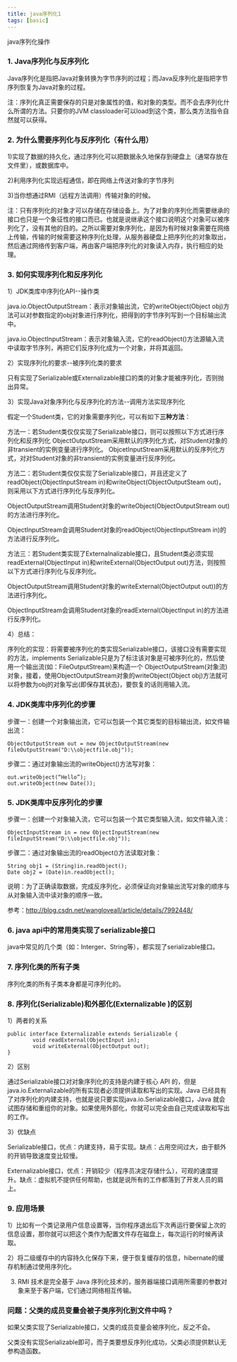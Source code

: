 ```yaml
---
title: java序列化1
tags: [basic]
---
```


java序列化操作

### 1. Java序列化与反序列化
Java序列化是指把Java对象转换为字节序列的过程；而Java反序列化是指把字节序列恢复为Java对象的过程。

注：序列化真正需要保存的只是对象属性的值，和对象的类型。而不会去序列化什么所谓的方法。只要你的JVM classloader可以load到这个类，那么类方法指令自然就可以获得。

### 2. 为什么需要序列化与反序列化（有什么用）
1)实现了数据的持久化，通过序列化可以把数据永久地保存到硬盘上（通常存放在文件里），或数据库中。

2)利用序列化实现远程通信，即在网络上传送对象的字节序列

3)当你想通过RMI（远程方法调用）传输对象的时候。

注：只有序列化的对象才可以存储在存储设备上。为了对象的序列化而需要继承的接口也只是一个象征性的接口而已。也就是说继承这个接口说明这个对象可以被序列化了，没有其他的目的。之所以需要对象序列化，是因为有时候对象需要在网络上传输，传输的时候需要这种序列化处理，从服务器硬盘上把序列化的对象取出，然后通过网络传到客户端，再由客户端把序列化的对象读入内存，执行相应的处理。

### 3. 如何实现序列化和反序列化
1）JDK类库中序列化API--操作类

java.io.ObjectOutputStream：表示对象输出流，它的writeObject(Object obj)方法可以对参数指定的obj对象进行序列化，把得到的字节序列写到一个目标输出流中。

java.io.ObjectInputStream：表示对象输入流，它的readObject()方法源输入流中读取字节序列，再把它们反序列化成为一个对象，并将其返回。

2）实现序列化的要求--被序列化类的要求

只有实现了Serializable或Externalizable接口的类的对象才能被序列化，否则抛出异常。

3）实现Java对象序列化与反序列化的方法--调用方法实现序列化

假定一个Student类，它的对象需要序列化，可以有如下**三种方法**：

方法一：若Student类仅仅实现了Serializable接口，则可以按照以下方式进行序列化和反序列化
ObjectOutputStream采用默认的序列化方式，对Student对象的非transient的实例变量进行序列化。
ObjcetInputStream采用默认的反序列化方式，对对Student对象的非transient的实例变量进行反序列化。

方法二：若Student类仅仅实现了Serializable接口，并且还定义了readObject(ObjectInputStream in)和writeObject(ObjectOutputSteam out)，则采用以下方式进行序列化与反序列化。

ObjectOutputStream调用Student对象的writeObject(ObjectOutputStream out)的方法进行序列化。

ObjectInputStream会调用Student对象的readObject(ObjectInputStream in)的方法进行反序列化。

方法三：若Student类实现了Externalnalizable接口，且Student类必须实现readExternal(ObjectInput in)和writeExternal(ObjectOutput out)方法，则按照以下方式进行序列化与反序列化。

ObjectOutputStream调用Student对象的writeExternal(ObjectOutput out))的方法进行序列化。

ObjectInputStream会调用Student对象的readExternal(ObjectInput in)的方法进行反序列化。

4）总结：

序列化的实现：将需要被序列化的类实现Serializable接口，该接口没有需要实现的方法，implements Serializable只是为了标注该对象是可被序列化的，然后使用一个输出流(如：FileOutputStream)来构造一个 ObjectOutputStream(对象流)对象，接着，使用ObjectOutputStream对象的writeObject(Object obj)方法就可以将参数为obj的对象写出(即保存其状态)，要恢复的话则用输入流。

### 4. JDK类库中序列化的步骤
步骤一：创建一个对象输出流，它可以包装一个其它类型的目标输出流，如文件输出流：
```
ObjectOutputStream out = new ObjectOutputStream(new fileOutputStream("D:\\objectfile.obj"));
```
步骤二：通过对象输出流的writeObject()方法写对象：
```
out.writeObject(“Hello”);
out.writeObject(new Date());
```

### 5. JDK类库中反序列化的步骤
步骤一：创建一个对象输入流，它可以包装一个其它类型输入流，如文件输入流：
```
ObjectInputStream in = new ObjectInputStream(new fileInputStream("D:\\objectfile.obj"));
```
步骤二：通过对象输出流的readObject()方法读取对象：
```
String obj1 = (String)in.readObject();
Date obj2 = (Date)in.readObject();
```
说明：为了正确读取数据，完成反序列化，必须保证向对象输出流写对象的顺序与从对象输入流中读对象的顺序一致。

参考：http://blog.csdn.net/wangloveall/article/details/7992448/

### 6. java api中的常用类实现了serializable接口
java中常见的几个类（如：Interger、String等），都实现了serializable接口。

### 7. 序列化类的所有子类
序列化类的所有子类本身都是可序列化的。

### 8. 序列化(Serializable)和外部化(Externalizable )的区别
1）两者的关系
```
public interface Externalizable extends Serializable {
        void readExternal(ObjectInput in);
        void writeExternal(ObjectOutput out);
}
```
2）区别

通过Serializable接口对对象序列化的支持是内建于核心 API 的，但是java.io.Externalizable的所有实现者必须提供读取和写出的实现。Java 已经具有了对序列化的内建支持，也就是说只要实现java.io.Serializable接口，Java 就会试图存储和重组你的对象。如果使用外部化，你就可以完全由自己完成读取和写出的工作。

3）优缺点

Serializable接口，优点：内建支持，易于实现。缺点：占用空间过大，由于额外的开销导致速度变比较慢。

Externalizable接口，优点：开销较少（程序员决定存储什么），可观的速度提升。缺点：虚拟机不提供任何帮助，也就是说所有的工作都落到了开发人员的肩上。

### 9. 应用场景
1）比如有一个类记录用户信息设置等，当你程序退出后下次再运行要保留上次的信息设置，那你就可以把这个类作为配置文件存在磁盘上，每次运行的时候再读取。

2）将二级缓存中的内容持久化保存下来，便于恢复缓存的信息，hibernate的缓存机制通过使用序列化。

3) RMI 技术是完全基于 Java 序列化技术的，服务器端接口调用所需要的参数对象来至于客户端，它们通过网络相互传输。

### 问题：父类的成员变量会被子类序列化到文件中吗？
如果父类实现了Serializable接口，父类的成员变量会被序列化，反之不会。

父类没有实现Serializable即可，而子类要想反序列化成功，父类必须提供默认无参构造函数。
